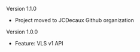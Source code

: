 Version 1.1.0
  - Project moved to JCDecaux Github organization

Version 1.0.0
  - Feature: VLS v1 API
